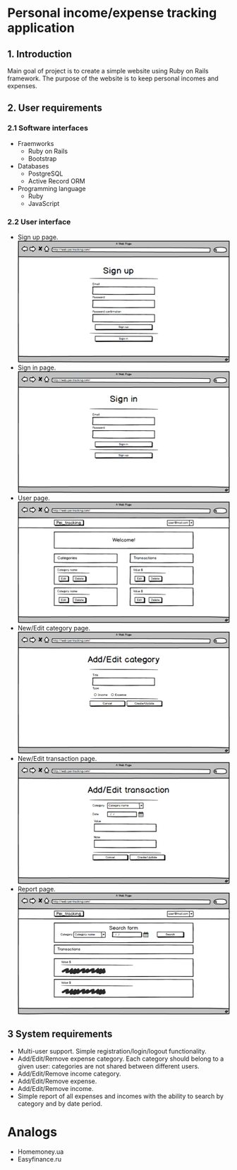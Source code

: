 # Personal income/expense tracking application
## 1. Introduction
Main goal of project is to сreate a simple website using Ruby on Rails framework. The purpose of the website is to keep personal incomes and
expenses. 
## 2. User requirements
### 2.1 Software interfaces
* Fraemworks
  * Ruby on Rails
  * Bootstrap
* Databases
  * PostgreSQL
  * Active Record ORM
* Programming language
  * Ruby
  * JavaScript
### 2.2 User interface
* Sign up page.
![alt text](https://github.com/woarewe/Personal-income-expense-tracking-application/blob/master/Mockups/Sign_up.png)
* Sign in page.
![alt text](https://github.com/woarewe/Personal-income-expense-tracking-application/blob/master/Mockups/Sign_in.png)
* User page.
![alt text](https://github.com/woarewe/Personal-income-expense-tracking-application/blob/master/Mockups/User%20page.png)
* New/Edit category page.
![alt text](https://github.com/woarewe/Personal-income-expense-tracking-application/blob/master/Mockups/Category_form.png)
* New/Edit transaction page.
![alt_text](https://github.com/woarewe/Personal-income-expense-tracking-application/blob/master/Mockups/Add_Edit%20transaction.png)
* Report page.
![alt_text](https://github.com/woarewe/Personal-income-expense-tracking-application/blob/master/Mockups/Report.png)
## 3 System requirements
* Multi-user support. Simple registration/login/logout functionality.
* Add/Edit/Remove expense category. Each category should belong to a given user: categories are not shared between different users.
* Add/Edit/Remove income category.
* Add/Edit/Remove expense.
* Add/Edit/Remove income.
* Simple report of all expenses and incomes with the ability to search by category and by date period.
# Analogs
* Homemoney.ua
* Easyfinance.ru
